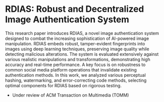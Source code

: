 # RDIAS: Robust and Decentralized Image Authentication System

This research paper introduces RDIAS, a novel image authentication system designed to combat the increasing sophistication of AI-powered image manipulation. RDIAS embeds robust, tamper-evident fingerprints into images using deep learning techniques, preserving image quality while detecting malicious alterations. The system is evaluated extensively against various realistic manipulations and transformations, demonstrating high accuracy and real-time performance. A key focus is on robustness to common social media platform operations that invalidate existing authentication methods. In this work, we analyzed various perceptual hashing, watermarking, and error-correcting code methods, selecting optimal components for RDIAS based on rigorous testing.

* Under review of ACM Transaction on Multimedia (TOMM)
